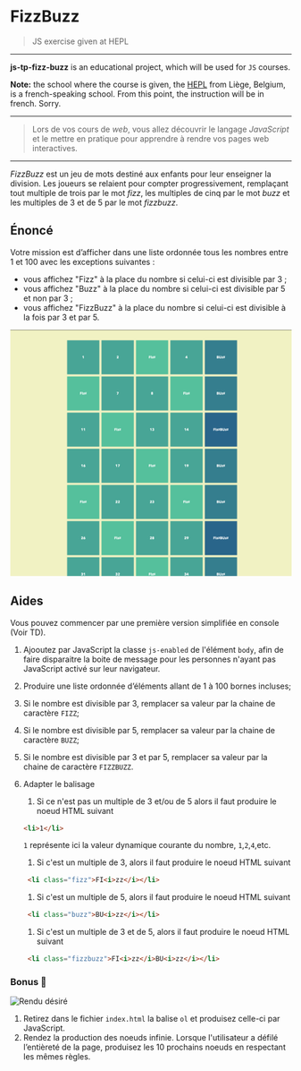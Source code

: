 # FizzBuzz

> JS exercise given at HEPL

* * *

**js-tp-fizz-buzz** is an educational project, which will be used for `JS` courses.

**Note:** the school where the course is given, the [HEPL](http://www.provincedeliege.be/hauteecole) from Liège,
Belgium, is a french-speaking school. From this point, the instruction will be in french. Sorry.

* * *

> Lors de vos cours de *web*, vous allez découvrir le langage *JavaScript* et le mettre en pratique pour apprendre à
> rendre vos pages web interactives.

* * *
_FizzBuzz_ est un jeu de mots destiné aux enfants pour leur enseigner la division. Les joueurs se relaient pour compter
progressivement, remplaçant tout multiple de trois par le mot _fizz_, les multiples de cinq par le mot _buzz_ et les
multiples de 3 et de 5 par le mot _fizzbuzz_.

## Énoncé

Votre mission est d’afficher dans une liste ordonnée tous les nombres entre 1 et 100 avec les exceptions suivantes :

- vous affichez "Fizz" à la place du nombre si celui-ci est divisible par 3 ;
- vous affichez "Buzz" à la place du nombre si celui-ci est divisible par 5 et non par 3 ;
- vous affichez "FizzBuzz" à la place du nombre si celui-ci est divisible à la fois par 3 et par 5.

![Étape 1](./fizzbuzz.png)

## Aides

Vous pouvez commencer par une première version simplifiée en console (Voir TD).

1. Ajooutez par JavaScript la classe `js-enabled` de l'élément `body`, afin de faire disparaitre la boite de message
   pour les personnes n'ayant pas JavaScript activé sur leur navigateur.

2. Produire une liste ordonnée d’éléments allant de 1 à 100 bornes incluses;

3. Si le nombre est divisible par 3, remplacer sa valeur par la chaine de caractère `FIZZ`;

4. Si le nombre est divisible par 5, remplacer sa valeur par la chaine de caractère `BUZZ`;

5. Si le nombre est divisible par 3 et par 5, remplacer sa valeur par la chaine de caractère `FIZZBUZZ`.

6. Adapter le balisage

    1. Si ce n'est pas un multiple de 3 et/ou de 5 alors il faut produire le noeud HTML suivant

      ```html
      <li>1</li>
      ```

   `1` représente ici la valeur dynamique courante du nombre, `1`,`2`,`4`,etc.

    1. Si c'est un multiple de 3, alors il faut produire le noeud HTML suivant

      ```html
       <li class="fizz">FI<i>zz</i></li>
      ```

    1. Si c'est un multiple de 5, alors il faut produire le noeud HTML suivant

      ```html
       <li class="buzz">BU<i>zz</i></li>
      ```

    1. Si c'est un multiple de 3 et de 5, alors il faut produire le noeud HTML suivant

      ```html
       <li class="fizzbuzz">FI<i>zz</i>BU<i>zz</i></li>
      ```

### Bonus 🥳

![Rendu désiré](./fizzbuzz.gif)

1. Retirez dans le fichier `index.html` la balise `ol` et produisez celle-ci par JavaScript.
2. Rendez la production des noeuds infinie. Lorsque l'utilisateur a défilé l’entièreté de la page, produisez les 10
   prochains noeuds en respectant les mêmes règles.

